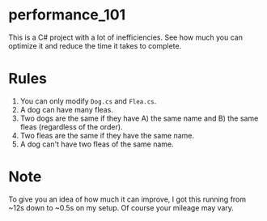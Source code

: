 # performance_101
This is a C# project with a lot of inefficiencies. See how much you can optimize it and reduce the time it takes to complete.

# Rules
1. You can only modify `Dog.cs` and `Flea.cs`.
2. A dog can have many fleas.
3. Two dogs are the same if they have A) the same name and B) the same fleas (regardless of the order).
4. Two fleas are the same if they have the same name.
5. A dog can't have two fleas of the same name.

# Note
To give you an idea of how much it can improve, I got this running from ~12s down to ~0.5s on my setup. Of course your mileage may vary.

